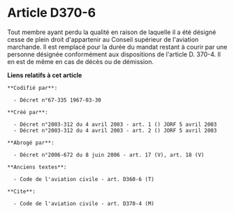 # Article D370-6

Tout membre ayant perdu la qualité en raison de laquelle il a été désigné cesse de plein droit d'appartenir au Conseil
supérieur de l'aviation marchande. Il est remplacé pour la durée du mandat restant à courir par une personne désignée
conformément aux dispositions de l'article D. 370-4. Il en est de même en cas de décès ou de démission.

**Liens relatifs à cet article**

	**Codifié par**:

	  - Décret n°67-335 1967-03-30

	**Créé par**:

	  - Décret n°2003-312 du 4 avril 2003 - art. 1 () JORF 5 avril 2003
	  - Décret n°2003-312 du 4 avril 2003 - art. 2 () JORF 5 avril 2003

	**Abrogé par**:

	  - Décret n°2006-672 du 8 juin 2006 - art. 17 (V), art. 18 (V)

	**Anciens textes**:

	  - Code de l'aviation civile - art. D360-6 (T)

	**Cite**:

	  - Code de l'aviation civile - art. D370-4 (M)
